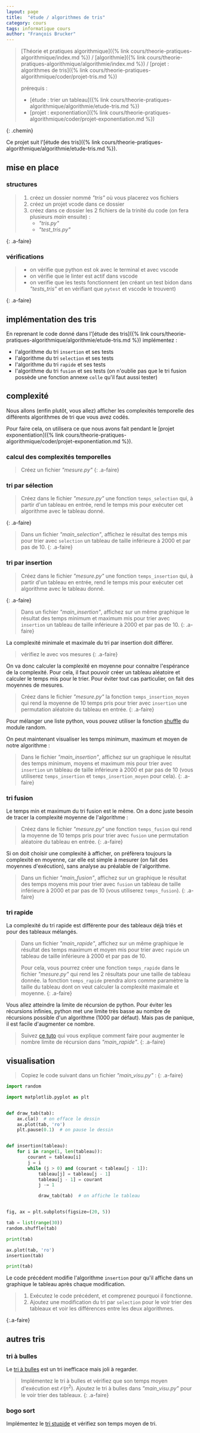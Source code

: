 ```yaml
---
layout: page
title:  "étude / algorithmes de tris"
category: cours
tags: informatique cours 
author: "François Brucker"
---
```


> [Théorie et pratiques algorithmique]({% link cours/theorie-pratiques-algorithmique/index.md %}) / [algorithmie]({% link cours/theorie-pratiques-algorithmique/algorithmie/index.md %}) / [projet : algorithmes de tris]({% link cours/theorie-pratiques-algorithmique/coder/projet-tris.md %})
>
> prérequis :
>
>* [étude : trier un tableau]({% link cours/theorie-pratiques-algorithmique/algorithmie/etude-tris.md %})
>* [projet : exponentiation]({% link cours/theorie-pratiques-algorithmique/coder/projet-exponentiation.md %})
>
{: .chemin}

Ce projet suit l'[étude des tris]({% link cours/theorie-pratiques-algorithmique/algorithmie/etude-tris.md %}).

## mise en place

### structures

> 1. créez un dossier nommé *"tris"* où vous placerez vos fichiers
> 2. créez un projet vcode dans ce dossier
> 3. créez dans ce dossier les 2 fichiers de la trinité du code (on fera plusieurs *main* ensuite) :
>    * *"tris.py"*
>    * *"test_tris.py"*
>
{: .a-faire}

### vérifications

>
> * on vérifie que python est ok avec le terminal et avec vscode
> * on vérifie que le linter est actif dans vscode
>* on verifie que les tests fonctionnent (en créant un test bidon dans *"tests_tris"* et en vérifiant que `pytest` et vscode le trouvent)
>
{: .a-faire}

## implémentation des tris

En reprenant le code donné dans l'[étude des tris]({% link cours/theorie-pratiques-algorithmique/algorithmie/etude-tris.md %}) implémentez :

* l'algorithme du tri `insertion` et ses tests
* l'algorithme du tri `selection` et ses tests
* l'algorithme du tri `rapide` et ses tests
* l'algorithme du tri `fusion` et ses tests (on n'oublie pas que le tri fusion possède une fonction annexe `colle` qu'il faut aussi tester)

## complexité

Nous allons (enfin plutôt, vous allez) afficher les complexités temporelle des différents algorithmes de tri que vous avez codés.

Pour faire cela, on utilisera ce que nous avons fait pendant le [projet exponentiation]({% link cours/theorie-pratiques-algorithmique/coder/projet-exponentiation.md %}).

### calcul des complexités temporelles

> Créez un fichier *"mesure.py"*
{: .a-faire}

### tri par sélection

> Créez dans le fichier *"mesure.py"* une fonction `temps_selection`  qui, à partir d'un tableau en entrée, rend le temps mis pour exécuter cet algorithme avec le tableau donné.
>
{: .a-faire}

> Dans un fichier *"main_selection"*, affichez le résultat des temps mis pour trier avec `selection` un tableau de taille inférieure à 2000 et par pas de 10.
{: .a-faire}

### tri par insertion

> Créez dans le fichier *"mesure.py"* une fonction `temps_insertion`  qui, à partir d'un tableau en entrée, rend le temps mis pour exécuter cet algorithme avec le tableau donné.
>
{: .a-faire}

> Dans un fichier *"main_insertion"*, affichez sur un même graphique le résultat des temps minimum et maximum mis pour trier avec `insertion`  un tableau de taille inférieure à 2000 et par pas de 10.
{: .a-faire}

La complexité minimale et maximale du tri par insertion doit différer.

> vérifiez le avec vos mesures
{: .a-faire}

On va donc calculer la complexité en moyenne pour connaitre l'espérance de la complexité. Pour cela, il faut pouvoir créer un tableau aléatoire et calculer le temps mis pour le trier. Pour éviter tout cas particulier, on fait des moyennes de mesures.

> Créez dans le fichier *"mesure.py"* la fonction `temps_insertion_moyen` qui rend la moyenne de 10 temps pris pour trier avec `insertion` une permutation aléatoire du tableau en entrée.
{: .a-faire}

Pour mélanger une liste python, vous pouvez utiliser la fonction [shuffle](https://docs.python.org/3/library/random.html#random.shuffle) du module random.

On peut maintenant visualiser les temps minimum, maximum et moyen de notre algorithme :

> Dans le fichier *"main_insertion"*, affichez sur un graphique le résultat des temps minimum, moyens et maximum mis pour trier avec `insertion` un tableau de taille inférieure à 2000 et par pas de 10 (vous utiliserez `temps_insertion` et `temps_insertion_moyen` pour cela).
{: .a-faire}

### tri fusion

Le temps min et maximum du tri fusion est le même. On a donc juste besoin de tracer la complexité moyenne de l'algorithme :

> Créez dans le fichier *"mesure.py"* une fonction `temps_fusion` qui rend la moyenne de 10 temps pris pour trier avec `fusion` une permutation aléatoire du tableau en entrée.
{: .a-faire}

Si on doit choisir une complexité à afficher, on préfèrera toujours la complexité en moyenne, car elle est simple à mesurer (on fait des moyennes d'exécution), sans analyse au préalable de l'algorithme.

> Dans un fichier *"main_fusion"*, affichez sur un graphique le résultat des temps moyens mis pour trier avec `fusion` un tableau de taille inférieure à 2000 et par pas de 10 (vous utiliserez `temps_fusion`).
{: .a-faire}

### tri rapide

La complexité du tri rapide est différente pour des tableaux déjà triés et pour des tableaux mélangés.

> Dans un fichier *"main_rapide"*, affichez sur un même graphique le résultat des temps maximum et moyen mis pour trier avec `rapide`  un tableau de taille inférieure à 2000 et par pas de 10.
>
> Pour cela, vous pourrez créer une fonction `temps_rapide` dans le fichier *"mesure.py"* qui rend les 2 résultats pour une taille de tableau donnée.
> la fonction `temps_rapide` prendra alors comme paramètre la taille du tableau dont on veut calculer la complexité maximale et moyenne.
{: .a-faire}

Vous allez atteindre la limite de récursion de python. Pour éviter les récursions infinies, python met une limite très basse au nombre de récursions possible d'un algorithme (1000 par défaut). Mais pas de panique, il est facile d'augmenter ce nombre.

> Suivez [ce tuto](https://www.pythoncentral.io/resetting-the-recursion-limit/) qui vous explique comment faire pour augmenter le nombre limite de récursion dans *"main_rapide"*.
{: .a-faire}

## visualisation

> Copiez le code suivant dans un fichier *"main_visu.py"* :
{: .a-faire}

```python
import random

import matplotlib.pyplot as plt


def draw_tab(tab):
    ax.cla()  # on efface le dessin
    ax.plot(tab, 'ro')
    plt.pause(0.1)  # on pause le dessin


def insertion(tableau):
    for i in range(1, len(tableau)):
        courant = tableau[i]
        j = i
        while (j > 0) and (courant < tableau[j - 1]):
            tableau[j] = tableau[j - 1]
            tableau[j - 1] = courant
            j -= 1

            draw_tab(tab)  # on affiche le tableau


fig, ax = plt.subplots(figsize=(20, 5))

tab = list(range(30))
random.shuffle(tab)

print(tab)

ax.plot(tab, 'ro')
insertion(tab)

print(tab)
```

Le code précédent modifie l'algorithme `insertion` pour qu'il affiche dans un graphique le tableau après chaque modification.

>
> 1. Exécutez le code précédent, et comprenez pourquoi il fonctionne.
> 2. Ajoutez une modification du tri par `selection` pour le voir trier des tableaux et voir les différences entre les deux algorithmes.
>
{:.a-faire}

## autres tris

### tri à bulles

Le [tri à bulles](https://fr.wikipedia.org/wiki/Tri_%C3%A0_bulles) est un tri inefficace mais joli à regarder.

> Implémentez le tri à bulles et vérifiez que son temps moyen d'exécution est $\mathcal{O}(n^2)$.
> Ajoutez le tri à bulles dans *"main_visu.py"* pour le voir trier des tableaux.
{: .a-faire}

### bogo sort

Implémentez le [tri stupide](https://fr.wikipedia.org/wiki/Tri_stupide) et vérifiez son temps moyen de tri.
